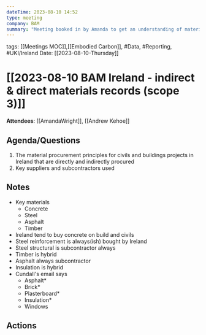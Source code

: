```yaml
---
dateTime: 2023-08-10 14:52
type: meeting
company: BAM
summary: "Meeting booked in by Amanda to get an understanding of materials in Ireland"
---
```

tags: [[Meetings MOC]],[[Embodied Carbon]], #Data, #Reporting, #UKI/Ireland
Date: [[2023-08-10-Thursday]]

# [[2023-08-10 BAM Ireland - indirect & direct materials records (scope 3)]]

**Attendees**: 
[[AmandaWright]], [[Andrew Kehoe]]

## Agenda/Questions
1. The material procurement principles for civils and buildings projects in Ireland that are directly and indirectly procured
2. Key suppliers and subcontractors used

## Notes
- Key materials
	- Concrete
	- Steel
	- Asphalt
	- Timber
- Ireland tend to buy concrete on build and civils
- Steel reinforcement is always(ish) bought by Ireland
- Steel structural is subcontractor always
- Timber is hybrid
- Asphalt always subcontractor
- Insulation is hybrid
- Cundall's email says
	- Asphalt*
	- Brick*
	- Plasterboard*
	- Insulation*
	- Windows

## Actions
